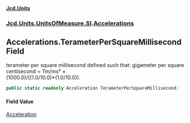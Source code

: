 #### [Jcd.Units](index.md 'index')
### [Jcd.Units.UnitsOfMeasure.SI](Jcd.Units.UnitsOfMeasure.SI.md 'Jcd.Units.UnitsOfMeasure.SI').[Accelerations](Accelerations.md 'Jcd.Units.UnitsOfMeasure.SI.Accelerations')

## Accelerations.TerameterPerSquareMillisecond Field

terameter per square millisecond defined such that: gigameter per square centisecond = Tm/ms² ×  
(1000.0)/((1.0/10.0)*(1.0/10.0)).

```csharp
public static readonly Acceleration TerameterPerSquareMillisecond;
```

#### Field Value
[Acceleration](Acceleration.md 'Jcd.Units.UnitTypes.Acceleration')